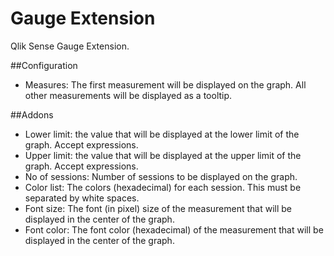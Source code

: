 # Gauge Extension
Qlik Sense Gauge Extension.

##Configuration
- Measures: The first measurement will be displayed on the graph. All other measurements will be displayed as a tooltip.

##Addons
- Lower limit: the value that will be displayed at the lower limit of the graph. Accept expressions.
- Upper limit: the value that will be displayed at the upper limit of the graph. Accept expressions.
- No of sessions: Number of sessions to be displayed on the graph.
- Color list: The colors (hexadecimal) for each session. This must be separated by white spaces.
- Font size: The font (in pixel) size of the measurement that will be displayed in the center of the graph.
- Font color: The font color (hexadecimal) of the measurement that will be displayed in the center of the graph.